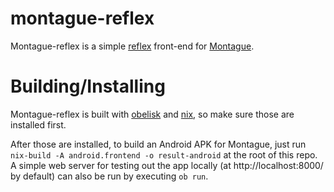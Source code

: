 # montague-reflex

Montague-reflex is a simple [reflex](https://reflex-frp.org/) front-end for [Montague](https://github.com/Sintrastes/Montague). 

# Building/Installing

Montague-reflex is built with [obelisk](https://github.com/obsidiansystems/obelisk/) and [nix](https://nixos.org/), so make sure those are installed first. 

After those are installed, to build an Android APK for Montague, just run `nix-build -A android.frontend -o result-android` at the root of this repo. A simple web server for testing out the app locally (at http://localhost:8000/ by default) can also be run by executing `ob run`.
